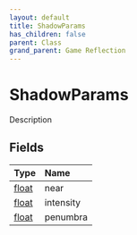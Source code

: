 ```yaml
---
layout: default
title: ShadowParams
has_children: false
parent: Class
grand_parent: Game Reflection
---
```

# ShadowParams
Description 

## Fields

| Type | Name |
|:----------|:--------------|
| [float](/riftbreaker-wiki/docs/game-reflection/components/float/) | near |
| [float](/riftbreaker-wiki/docs/game-reflection/components/float/) | intensity |
| [float](/riftbreaker-wiki/docs/game-reflection/components/float/) | penumbra |

